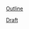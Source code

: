 
[Outline](https://docs.google.com/a/newschool.edu/document/d/1d3TvN9Sq5AMdbfqrWC8yKgLnROsNE2i-Mvlrz808WQg/edit?usp=sharing)

[Draft](https://docs.google.com/document/d/1eVWrwXDZGzv1t3SCnqUcHStZI2iVgGq0mG09YEjhFN8/edit?usp=sharing)
